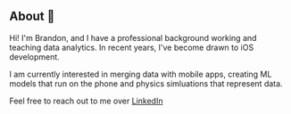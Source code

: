 ## About 👋
Hi!  I'm Brandon, and I have a professional background working and teaching data analytics.  In recent years, I've become drawn to iOS development. 

I am currently interested in merging data with mobile apps, creating ML models that run on the phone and physics simluations that represent data.

Feel free to reach out to me over [LinkedIn](https://www.linkedin.com/in/brandon-knox-cs/)

<!--
**bkdevart/bkdevart** is a ✨ _special_ ✨ repository because its `README.md` (this file) appears on your GitHub profile.

Here are some ideas to get you started:

- 🔭 I’m currently working on ...
- 🌱 I’m currently learning ...
- 👯 I’m looking to collaborate on ...
- 🤔 I’m looking for help with ...
- 💬 Ask me about ...
- 📫 How to reach me: ...
- 😄 Pronouns: ...
- ⚡ Fun fact: ...
-->
